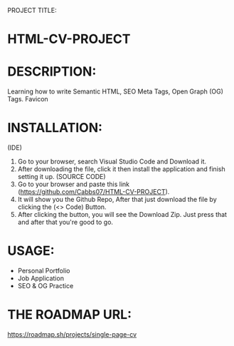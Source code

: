PROJECT TITLE: 
# HTML-CV-PROJECT

# DESCRIPTION: 
Learning how to write Semantic HTML, SEO Meta Tags, Open Graph (OG) Tags. Favicon

# INSTALLATION:
(IDE)
1. Go to your browser, search Visual Studio Code and Download it.
2. After downloading the file, click it then install the application and finish setting it up.
(SOURCE CODE)
1. Go to your browser and paste this link (https://github.com/Cabbs07/HTML-CV-PROJECT).
2. It will show you the Github Repo, After that just download the file by clicking the (<> Code) Button.
3. After clicking the button, you will see the Download Zip. Just press that and after that you're good to go. 

# USAGE:
- Personal Portfolio
- Job Application
- SEO & OG Practice

# THE ROADMAP URL:
https://roadmap.sh/projects/single-page-cv

